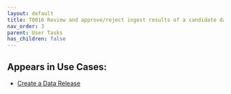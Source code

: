 ```yaml
---
layout: default
title: T0016 Review and approve/reject ingest results of a candidate data release
nav_order: 3
parent: User Tasks
has_children: false
---
```


## Appears in Use Cases:

-   [Create a Data Release](../use-cases/create-data-release.md)
